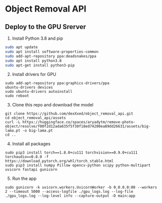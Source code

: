 # Object Removal API

## Deploy to the GPU Srerver

1. Install Python 3.8 and pip
```bash
sudo apt update
sudo apt install software-properties-common
sudo add-apt-repository ppa:deadsnakes/ppa
sudo apt install python3.8
sudo apt-get install python3-pip
```
2. Install drivers for GPU
```
sudo add-apt-repository ppa:graphics-drivers/ppa
ubuntu-drivers devices
sudo ubuntu-drivers autoinstall
sudo reboot
```
3. Clone this repo and download the model
```
git clone https://github.com/dexXxed/object_removal_api.git
cd object_removal_api/assets
curl -L https://huggingface.co/spaces/aryadytm/remove-photo-object/resolve/f00f2d12ada635f5f30f18ed74200ea89dd26631/assets/big-lama.pt -o big-lama.pt
cd ..
```
4. Install all packages
```
sudo pip3 install torch==1.8.0+cu111 torchvision==0.9.0+cu111 torchaudio==0.8.0 -f https://download.pytorch.org/whl/torch_stable.html
sudo pip3 install numpy Pillow opencv-python scipy python-multipart uvicorn fastapi gunicorn
```
5. Run the app
```
sudo gunicorn -k uvicorn.workers.UvicornWorker -b 0.0.0.0:80 --workers 2 --timeout 5000 --access-logfile ./gpu_logs.log --log-file ./gpu_logs.log --log-level info --capture-output -D main:app
```
